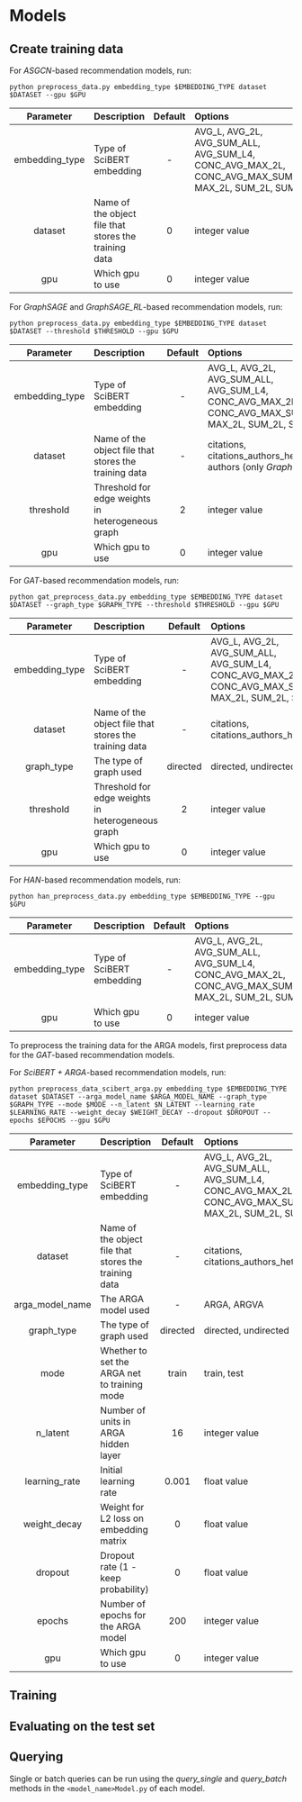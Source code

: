 # Models

## Create training data

For _ASGCN_-based recommendation models, run:

```
python preprocess_data.py embedding_type $EMBEDDING_TYPE dataset $DATASET --gpu $GPU
```

| **Parameter** | **Description** | **Default** | **Options** | 
| :-----------: | :------------- | :----------: | :---------- |
| embedding_type | Type of SciBERT embedding | - | AVG_L, AVG_2L, AVG_SUM_ALL, AVG_SUM_L4, CONC_AVG_MAX_2L, CONC_AVG_MAX_SUM_L4, MAX_2L, SUM_2L, SUM_L |
| dataset | Name of the object file that stores the training data | 0 | integer value | citations |
| gpu | Which gpu to use | 0 | integer value |

For _GraphSAGE_ and _GraphSAGE_RL_-based recommendation models, run:

```
python preprocess_data.py embedding_type $EMBEDDING_TYPE dataset $DATASET --threshold $THRESHOLD --gpu $GPU
```

| **Parameter** | **Description** | **Default** | **Options** | 
| :-----------: | :------------- | :----------: | :---------- |
| embedding_type | Type of SciBERT embedding | - | AVG_L, AVG_2L, AVG_SUM_ALL, AVG_SUM_L4, CONC_AVG_MAX_2L, CONC_AVG_MAX_SUM_L4, MAX_2L, SUM_2L, SUM_L |
| dataset | Name of the object file that stores the training data | - | citations, citations_authors_het_edges, authors (only _GraphSAGE_) |
| threshold | Threshold for edge weights in heterogeneous graph | 2| integer value |
| gpu | Which gpu to use | 0 | integer value | 

For _GAT_-based recommendation models, run:

```
python gat_preprocess_data.py embedding_type $EMBEDDING_TYPE dataset $DATASET --graph_type $GRAPH_TYPE --threshold $THRESHOLD --gpu $GPU
```

| **Parameter** | **Description** | **Default** | **Options** | 
| :-----------: | :------------- | :----------: | :---------- |
| embedding_type | Type of SciBERT embedding | - | AVG_L, AVG_2L, AVG_SUM_ALL, AVG_SUM_L4, CONC_AVG_MAX_2L, CONC_AVG_MAX_SUM_L4, MAX_2L, SUM_2L, SUM_L |
| dataset | Name of the object file that stores the training data | - | citations, citations_authors_het_edges |
| graph_type | The type of graph used | directed | directed, undirected | 
| threshold | Threshold for edge weights in heterogeneous graph | 2| integer value |
| gpu | Which gpu to use | 0 | integer value |


For _HAN_-based recommendation models, run:

```
python han_preprocess_data.py embedding_type $EMBEDDING_TYPE --gpu $GPU
```

| **Parameter** | **Description** | **Default** | **Options** | 
| :-----------: | :------------- | :----------: | :---------- |
| embedding_type | Type of SciBERT embedding | - | AVG_L, AVG_2L, AVG_SUM_ALL, AVG_SUM_L4, CONC_AVG_MAX_2L, CONC_AVG_MAX_SUM_L4, MAX_2L, SUM_2L, SUM_L |
| gpu | Which gpu to use | 0 | integer value |

To preprocess the training data for the ARGA models, first preprocess data for the _GAT_-based recommendation models.

For _SciBERT + ARGA_-based recommendation models, run:

```
python preprocess_data_scibert_arga.py embedding_type $EMBEDDING_TYPE dataset $DATASET --arga_model_name $ARGA_MODEL_NAME --graph_type $GRAPH_TYPE --mode $MODE --n_latent $N_LATENT --learning_rate $LEARNING_RATE --weight_decay $WEIGHT_DECAY --dropout $DROPOUT --epochs $EPOCHS --gpu $GPU
```

| **Parameter** | **Description** | **Default** | **Options** | **Mandatory |
| :-----------: | :------------- | :----------: | :---------- | :---------: |
| embedding_type | Type of SciBERT embedding | - | AVG_L, AVG_2L, AVG_SUM_ALL, AVG_SUM_L4, CONC_AVG_MAX_2L, CONC_AVG_MAX_SUM_L4, MAX_2L, SUM_2L, SUM_L | Yes |
| dataset | Name of the object file that stores the training data | - | citations, citations_authors_het_edges | Yes |
| arga_model_name | The ARGA model used | - | ARGA, ARGVA | Yes |
| graph_type | The type of graph used | directed | directed, undirected | No |
| mode | Whether to set the ARGA net to training mode | train | train, test | No |
| n_latent | Number of units in ARGA hidden layer | 16 | integer value | No |
| learning_rate | Initial learning rate | 0.001 | float value | No |
| weight_decay | Weight for L2 loss on embedding matrix | 0 | float value | No |
| dropout | Dropout rate (1 - keep probability) | 0 | float value | No |
| epochs | Number of epochs for the ARGA model | 200 | integer value | No |
| gpu | Which gpu to use | 0 | integer value | No |
 

## Training 


## Evaluating on the test set


## Querying

Single or batch queries can be run using the  _query_single_ and _query_batch_ methods in the `<model_name>Model.py` of each model.
